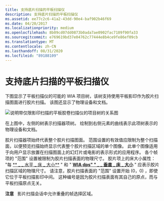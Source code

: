 ```yaml
---
title: 支持底片扫描的平板扫描仪
description: 支持底片扫描的平板扫描仪
ms.assetid: ee77c2c6-41a2-43dd-90e4-baf902b46f69
ms.date: 04/20/2017
ms.localizationpriority: medium
ms.openlocfilehash: 8b09cd07dd0873b0ada7ae0902fac7109f90fa33
ms.sourcegitcommit: e769619bd37e04762c77444e8b4ce9fe86ef09cb
ms.translationtype: MT
ms.contentlocale: zh-CN
ms.lasthandoff: 08/31/2020
ms.locfileid: "89188109"
---
```

# <a name="flatbed-scanners-that-support-film-scanning"></a>支持底片扫描的平板扫描仪





下图显示了平板扫描仪的可能的 WIA 项目树，该树支持使用平板影印作为胶片扫描图面进行胶片扫描。 该图还显示了物理设备和文档。

![说明带仅限影印扫描的平板胶卷扫描仪的项目树的关系图](images/art-flatbed-film.png)

在上图中，左侧的树表示扫描器项树。 绘制到右侧元素的曲线表示此项树表示的物理设备和文档。

胶片扫描器项始终代表整个胶片扫描图面。 范围设置的有效值应限制为整个扫描面，以便预览扫描始终显示代表整个胶片扫描区域的单个图像。 此单个图像适用于向用户显示放置在扫描图面上的幻灯片或电影的表示形式的应用程序。 各个帧项的 "范围" 设置被限制为胶片扫描表面的物理尺寸。 胶片项上的床大小属性： "每 [** \_ \_ 水平 \_ 床 \_ 大小**](./wia-dps-horizontal-bed-size.md) " 和 " [**WIA dps" " \_ \_ 垂直 \_ 床 \_ 大小**](./wia-dps-vertical-bed-size.md) " 应表示胶片扫描区域的物理尺寸。 请注意，胶片扫描表面的 "范围" 设置开始 (0，0) ，即使它位于平板扫描影印中间。 这种编号是因为胶片扫描表面有其自己的原点，而与平板扫描原点无关。

**注意**   影片扫描会话中允许重叠的帧选择区域。

 

 

